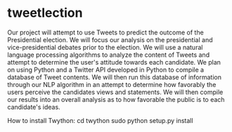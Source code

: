 tweetlection
============

Our project will attempt to use Tweets to predict the outcome of the Presidential election. We will focus our analysis on the presidential and vice-presidential debates prior to the election. We will use a natural language processing algorithms to analyze the content of Tweets and attempt to determine the user's attitude towards each candidate. We plan on using Python and a Twitter API developed in Python to compile a database of Tweet contents. We will then run this database of information through our NLP algorithm in an attempt to determine how favorably the users perceive the candidates views and statements. We will then compile our results into an overall analysis as to how favorable the public is to each candidate's ideas.

How to install Twython:
cd twython
sudo python setup.py install